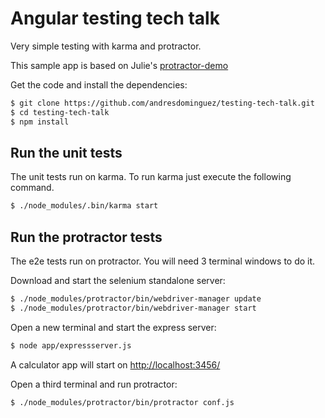 Angular testing tech talk
=========================

Very simple testing with karma and protractor.

This sample app is based on Julie's [protractor-demo](https://github.com/juliemr/protractor-demo)

Get the code and install the dependencies:

```sh
$ git clone https://github.com/andresdominguez/testing-tech-talk.git
$ cd testing-tech-talk
$ npm install
```

## Run the unit tests

The unit tests run on karma. To run karma just execute the following command.
```sh
$ ./node_modules/.bin/karma start
```

## Run the protractor tests

The e2e tests run on protractor. You will need 3 terminal windows to do it.

Download and start the selenium standalone server:
```sh
$ ./node_modules/protractor/bin/webdriver-manager update
$ ./node_modules/protractor/bin/webdriver-manager start
```

Open a new terminal and start the express server:
```sh
$ node app/expressserver.js
```

A calculator app will start on [http://localhost:3456/](http://localhost:3456/)

Open a third terminal and run protractor:
```sh
$ ./node_modules/protractor/bin/protractor conf.js
```
